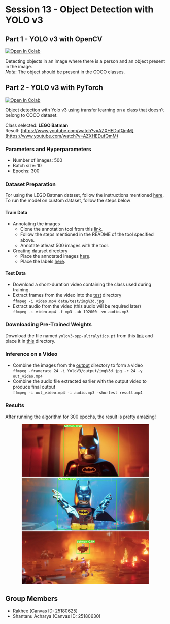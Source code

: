 # Session 13 - Object Detection with YOLO v3

## Part 1 - YOLO v3 with OpenCV

[![Open In Colab](https://colab.research.google.com/assets/colab-badge.svg)](https://colab.research.google.com/drive/15WyQVtMrCLAH6kztC-cRwWRxjsPjVNbC)

Detecting objects in an image where there is a person and an object present in the image.  
_Note_: The object should be present in the COCO classes.

## Part 2 - YOLO v3 with PyTorch

[![Open In Colab](https://colab.research.google.com/assets/colab-badge.svg)](https://colab.research.google.com/drive/1Yq6VL8uqf18-1wZzerHLn5k-ey4MuTbx)

Object detection with Yolo v3 using transfer learning on a class that doesn't belong to COCO dataset.

Class selected: **LEGO Batman**  
Result: [https://www.youtube.com/watch?v=AZXHEDufQmM](https://www.youtube.com/watch?v=AZXHEDufQmM)

### Parameters and Hyperparameters

- Number of images: 500
- Batch size: 10
- Epochs: 300

### Dataset Preparation

For using the LEGO Batman dataset, follow the instructions mentioned [here](YoloV3/data/README.md). To run the model on custom dataset, follow the steps below

#### Train Data

- Annotating the images
  - Clone the annotation tool from this [link](https://github.com/miki998/YoloV3_Annotation_Tool).
  - Follow the steps mentioned in the README of the tool specified above.
  - Annotate atleast 500 images with the tool.
- Creating dataset directory
  - Place the annotated images [here](YoloV3/data/train/images).
  - Place the labels [here](YoloV3/data/train/labels).

#### Test Data

- Download a short-duration video containing the class used during training.
- Extract frames from the video into the [test](<(YoloV3/data/test)>) directory  
  `ffmpeg -i video.mp4 data/test/img%3d.jpg`
- Extract audio from the video (this audio will be required later)  
  `ffmpeg -i video.mp4 -f mp3 -ab 192000 -vn audio.mp3`

### Downloading Pre-Trained Weights

Download the file named `yolov3-spp-ultralytics.pt` from this [link](https://drive.google.com/open?id=1LezFG5g3BCW6iYaV89B2i64cqEUZD7e0) and place it in [this](YoloV3/weights) directory.

### Inference on a Video

- Combine the images from the [output](YoloV3/output) directory to form a video  
  `ffmpeg -framerate 24 -i YoloV3/output/img%3d.jpg -r 24 -y out_video.mp4`
- Combine the audio file extracted earlier with the output video to produce final output  
  `ffmpeg -i out_video.mp4 -i audio.mp3 -shortest result.mp4`

### Results

After running the algorithm for 300 epochs, the result is pretty amazing!

<p style="text-align:center;">
  <img src="images/img350.jpg" width="400" />
  <img src="images/img022.jpg" width="400" />
  <img src="images/img577.jpg" width="400" />
</p>

## Group Members

- Rakhee (Canvas ID: 25180625)
- Shantanu Acharya (Canvas ID: 25180630)
